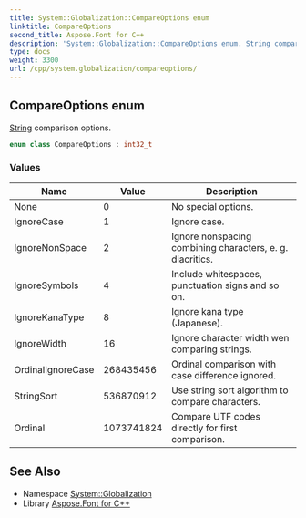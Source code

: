 ```yaml
---
title: System::Globalization::CompareOptions enum
linktitle: CompareOptions
second_title: Aspose.Font for C++
description: 'System::Globalization::CompareOptions enum. String comparison options in C++.'
type: docs
weight: 3300
url: /cpp/system.globalization/compareoptions/
---
```

## CompareOptions enum


[String](../../system/string/) comparison options.

```cpp
enum class CompareOptions : int32_t
```

### Values

| Name | Value | Description |
| --- | --- | --- |
| None | 0 | No special options. |
| IgnoreCase | 1 | Ignore case. |
| IgnoreNonSpace | 2 | Ignore nonspacing combining characters, e. g. diacritics. |
| IgnoreSymbols | 4 | Include whitespaces, punctuation signs and so on. |
| IgnoreKanaType | 8 | Ignore kana type (Japanese). |
| IgnoreWidth | 16 | Ignore character width wen comparing strings. |
| OrdinalIgnoreCase | 268435456 | Ordinal comparison with case difference ignored. |
| StringSort | 536870912 | Use string sort algorithm to compare characters. |
| Ordinal | 1073741824 | Compare UTF codes directly for first comparison. |

## See Also

* Namespace [System::Globalization](../)
* Library [Aspose.Font for C++](../../)
